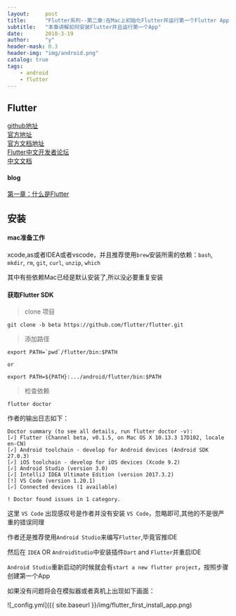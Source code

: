```yaml
---
layout:     post
title:      "Flutter系列--第二章:在Mac上初始化Flutter并运行第一个Flutter App"
subtitle:   "本章讲解如何安装Flutter并且运行第一个App"
date:       2018-3-19
author:     "y"
header-mask: 0.3
header-img: "img/android.png"
catalog: true
tags:
    - android
    - flutter
---
```

## Flutter

[github地址](https://github.com/flutter/flutter)<br>
[官方地址](https://flutter.io/)<br>
[官方文档地址](https://flutter.io/docs/)<br>
[Flutter中文开发者论坛](http://flutter-dev.com/)<br>
[中文文档](http://doc.flutter-dev.cn/)<br>

#### blog

[第一章：什么是Flutter](https://7449.github.io/2018/03/19/Android_Flutter_INIT/)<br>

## 安装

#### mac准备工作

xcode,as或者IDEA或者vscode，并且推荐使用`brew`安装所需的依赖：`bash`, `mkdir`, `rm`, `git`, `curl`, `unzip`, `which`

其中有些依赖Mac已经是默认安装了,所以没必要重复安装

#### 获取Flutter SDK

> clone 项目

    git clone -b beta https://github.com/flutter/flutter.git 
    
> 添加路径

    export PATH=`pwd`/flutter/bin:$PATH
    
    or
    
    export PATH=${PATH}:.../android/flutter/bin:$PATH


> 检查依赖

    flutter doctor


作者的输出日志如下：

	Doctor summary (to see all details, run flutter doctor -v):
	[✓] Flutter (Channel beta, v0.1.5, on Mac OS X 10.13.3 17D102, locale en-CN)
	[✓] Android toolchain - develop for Android devices (Android SDK 27.0.3)
	[✓] iOS toolchain - develop for iOS devices (Xcode 9.2)
	[✓] Android Studio (version 3.0)
	[✓] IntelliJ IDEA Ultimate Edition (version 2017.3.2)
	[!] VS Code (version 1.20.1)
	[✓] Connected devices (1 available)
	
	! Doctor found issues in 1 category.


这里 `VS Code` 出现感叹号是作者并没有安装 `VS Code`，忽略即可,其他的不是很严重的错误同理

作者还是推荐使用`Android Studio`来编写`Flutter`,毕竟官推IDE


然后在 `IDEA` OR `AndroidStudio`中安装插件`Dart` and `Flutter`并重启IDE

`Android Studio`重新启动的时候就会有`start a new flutter project`，按照步骤创建第一个App


如果没有问题将会在模拟器或者真机上出现如下画面：

![_config.yml]({{ site.baseurl }}/img/flutter_first_install_app.png)
